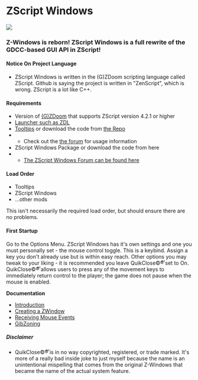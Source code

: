 # ZScript Windows
![](https://github.com/Saican/ZSWin/blob/master/README/ZSWin_Logo.png)

### Z-Windows is reborn!  ZScript Windows is a full rewrite of the GDCC-based GUI API in ZScript!
 
 #### Notice On Project Language
 - ZScript Windows is written in the (G)ZDoom scripting language called ZScript.  Github is saying the project is written in "ZenScript", which is wrong.  ZScript is a lot like C++.
 
 #### Requirements
 - Version of [(G)ZDoom](https://zdoom.org/downloads) that supports ZScript version 4.2.1 or higher
 - [Launcher such as ZDL](https://zdoom.org/wiki/ZDL)
 - [Tooltips](https://drive.google.com/file/d/1up3XI8uKaCPuKd57hCXOWIN97f2DEOVH/view?usp=sharing) or download the code from [the Repo](https://github.com/Saican/Tooltips)
 - - Check out the [the forum](https://forum.zdoom.org/viewtopic.php?f=105&t=68495) for usage information
 - ZScript Windows Package or download the code from here
 - - [The ZScript Windows Forum can be found here]()
 
 #### Load Order
 - Tooltips
 - ZScript Windows
 - ...other mods

This isn't necessarily the required load order, but should ensure there are no problems.
 
 #### First Startup
 Go to the Options Menu.  ZScript Windows has it's own settings and one you must personally set - the mouse control toggle.  This is a keybind.  Assign a key you don't already use but is within easy reach.  Other options you may tweak to your liking - it is recommended you leave QuikClose©®ͭͫ set to On.  QuikClose©®ͭͫ allows users to press any of the movement keys to immediately return control to the player; the game does not pause when the mouse is enabled.
 

**Documentation**
 - [Introduction](https://github.com/Saican/ZSWin/blob/master/README/01%20-%20ZScript%20Windows.md)
 - [Creating a ZWindow](https://github.com/Saican/ZSWin/blob/master/README/02%20-%20Creating%20a%20ZWindow.md)
 - [Receiving Mouse Events](https://github.com/Saican/ZSWin/blob/master/README/03%20-%20Receiving%20Mouse%20Events.md)
 - [GibZoning](https://github.com/Saican/ZSWin/blob/master/README/04%20-%20GibZoning.md)
 
 
 ##### Disclaimer
 - QuikClose©®ͭͫ  is in no way copyrighted, registered, or trade marked.  It's more of a really bad inside joke to just myself because the name is an unintentional mispelling that comes from the original Z-Windows that became the name of the actual system feature.
